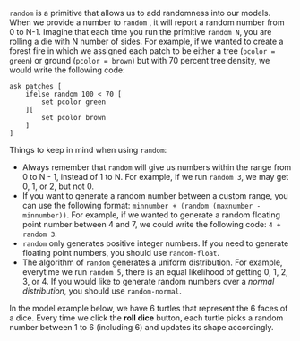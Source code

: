 `random` is a primitive that allows us to add randomness into our models. When we provide a number to `random` , it will report a random number from 0 to N-1. Imagine that each time you run the primitive  `random N`, you are rolling a die with N number of sides. For example, if we wanted to create a forest fire in which we assigned each patch to be either a tree (`pcolor = green`) or ground (`pcolor = brown`) but with 70 percent tree density, we would write the following code:



```
ask patches [
	ifelse random 100 < 70 [
		set pcolor green
	][
		set pcolor brown
	]
]
```





Things to keep in mind when using `random`:

* Always remember that `random` will give us numbers within the range from 0 to N - 1, instead of 1 to N. For example, if we run `random 3`, we may get 0, 1, or 2, but not 0. 
* If you want to generate a random number between a custom range, you can use the following format: `minnumber + (random (maxnumber - minnumber))`. For example, if we wanted to generate a random floating point number between 4 and 7, we could write the following code: `4 + random 3`.
* `random` only generates positive integer numbers. If you need to generate floating point numbers, you should use `random-float`.
* The algorithm of `random` generates a uniform distribution. For example, everytime we run `random 5`, there is an equal likelihood of getting 0, 1, 2, 3, or 4. If you would like to generate random numbers over a *normal distribution*, you should use `random-normal`. 



In the model example below, we have 6 turtles that represent the 6 faces of a dice. Every time we click the **roll dice** button, each turtle picks a random number between 1 to 6 (including 6) and updates its shape accordingly. 

